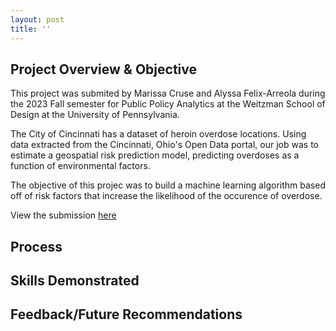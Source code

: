 ```yaml
---
layout: post
title: ''
---
```


## Project Overview & Objective
This project was submited by Marissa Cruse and Alyssa Felix-Arreola during the 2023 Fall semester for Public Policy Analytics at the Weitzman School of Design at the University of Pennsylvania. 

The City of Cincinnati has a dataset of heroin overdose locations. Using data extracted from the Cincinnati, Ohio's Open Data portal, our job was to estimate a geospatial risk prediction model, predicting overdoses as a function of environmental factors.

The objective of this projec was to build a machine learning algorithm based off of risk factors that increase the likelihood of the occurence of overdose.

View the submission [here](https://github.com/crusem/MC-Portfolio-2024/blob/9c337fd18ecd29f131fd8a94055417849acb6ec9/assets/img/projects/proj-1/index.html)

## Process

## Skills Demonstrated
## Feedback/Future Recommendations


